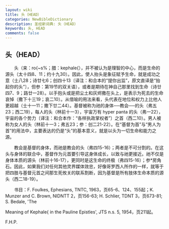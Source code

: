 ```yaml
---
layout: wiki
title: 头（HEAD）
categories: NewBibleDictionary
description: 圣经新词典: 头（HEAD）
keywords: 头, HEAD
comments: false
---
```


## 头（HEAD）

　　头（来：ro{~s%；腊：kephale{），并不被认为是理智的中心，而是生命的源头（太十四8、11；约十九30）。因此，使人抬头是象征赋予生命，就是成功之意（士八28；诗廿七6；创四十13〔译注：和合本的“提你出监”，原文直译是“抬起你的头”〕，但参：第19节的双关语），或者是期待在神自己那里找到生命（诗廿四7、9；路廿一28）。以手抱头或是把尘土和灰烬撒在头上，是表示为死去的生命哀悼（撒下十三19；哀二10）。从借喻的用法来看，头代表在地位和权力上比他人更超越（士十一11；撒下廿二44）。基督被称为祂的身体──教会──的头（弗五23；西二19），每人的头（林前十一3），宇宙万有 hyper panta 的头（弗一22），宇宙的各个势力〔译注：和合本作：“各样执政掌权者”〕之首（西二10）。男人被称为女人的头（林前十一3；弗五23；参：创二21-22）。在“基督为首”与“男人为首”的用法中，主要表达的仍是“头”的基本意义，就是以头为一切生命和能力之源。

　　教会是基督的身体，而祂是教会的头（弗四15-16）；两者是不可分割的。在这头与身体的联合中，基督作为元首要引导这身体成长，以致与祂更接近。祂不仅是身体本质的源头（林前十16-17），更同时是这生命的终极（弗四15-16）；参*房角石。因此，如果我们对任何其他灵界媒体效忠，好像哥罗西人所作的一样，就等于把四肢与基督元首之间那生死攸关的联系割断，因为基督是所有肢体生命本质的源头（西二18-19）。

　　书目：F. Foulkes, Ephesians, TNTC, 1963，页65-6、124、155起；K. Munzer and C. Brown, NIDNTT 2，页156-63; H. Schlier, TDNT 3，页673-81; S. Bedale, 'The

Meaning of Kephale{ in the Pauline Epistles', JTS n.s. 5, 1954，页211起。

F.H.P.








